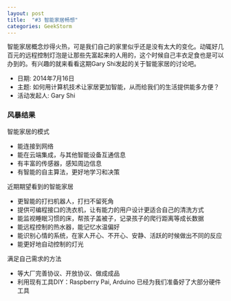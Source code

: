 ```yaml
---
layout: post
title:  "#3 智能家居畅想"
categories: GeekStorm
---
```

智能家居概念炒得火热，可是我们自己的家里似乎还是没有太大的变化。动辄好几百元的远程控制灯泡是让那些先富起来的人用的，这个时候自己丰衣足食也是可以办到的。有兴趣的就来看看这期Gary Shi发起的关于智能家居的讨论吧。

- 日期: 2014年7月16日
- 主题: 如何用计算机技术让家居更加智能，从而给我们的生活提供能多方便？
- 活动发起人: Gary Shi

### 风暴结果 ###
智能家居的模式

- 能连接到网络
- 能在云端集成，与其他智能设备互通信息
- 有丰富的传感器，感知周边信息
- 有智能的自主算法，更好地学习和决策

近期期望看到的智能家居

- 更智能的打扫机器人，打扫不留死角
- 提供可编程接口的洗衣机，让有能力的用户设计更适合自己的清洗方式
- 能监视睡眠习惯的床，帮孩子盖被子，记录孩子的爬行距离等成长数据
- 能远程控制的热水器，能记忆水温偏好
- 能识别心情的系统，在家人开心、不开心、安静、活跃的时候做出不同的反应
- 能更好地自动控制的灯光

满足自己需求的方法

- 等大厂完善协议、开放协议、做成成品
- 利用现有工具DIY：Raspberry Pai, Arduino 已经为我们准备好了大部分硬件工具
